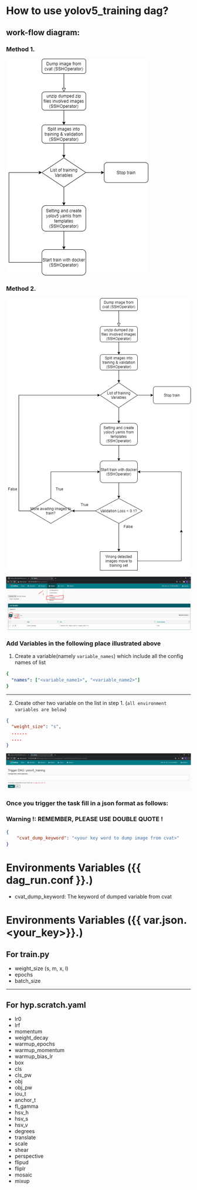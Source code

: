 # How to use yolov5_training dag?

## work-flow diagram:
### Method 1.
![](../images/yolov5_recursive.png)

### Method 2.
![](../images/yolov5_recursize2.png)

![](../images/airflow-variables.png)
### Add Variables in the following place illustrated above
1. Create a variable(namely ```variable_names```)  which include all the config names of list

```yaml
{
  "names": ["<variable_name1>", "<variable_name2>"]
}
```
---
2. Create other two variable on the list in step 1. (```all environment variables are below```)
```json
{
  "weight_size": "s",
  ......
  ....
}
```

![](../images/airflow-dag_run.png)
### Once you trigger the task fill in a json format as follows:
### Warning !: REMEMBER, PLEASE USE DOUBLE QUOTE !
```json
{
    "cvat_dump_keyword": "<your key word to dump image from cvat>"
}
```

# Environments Variables ({{ dag_run.conf }}.)

- cvat_dump_keyword: The keyword of dumped variable from cvat

# Environments Variables ({{ var.json.<your_key>}}.)
## For train.py
- weight_size (s, m, x, l)
- epochs
- batch_size
---
## For hyp.scratch.yaml
- lr0
- lrf
- momentum
- weight_decay
- warmup_epochs
- warmup_momentum
- warmup_bias_lr
- box
- cls
- cls_pw
- obj
- obj_pw
- iou_t
- anchor_t
- fl_gamma
- hsv_h
- hsv_s
- hsv_v
- degrees
- translate
- scale
- shear
- perspective
- flipud
- fliplr
- mosaic
- mixup
